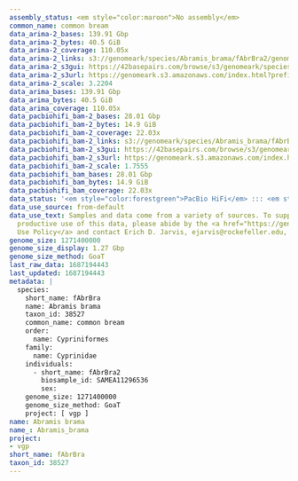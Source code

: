 ```yaml
---
assembly_status: <em style="color:maroon">No assembly</em>
common_name: common bream
data_arima-2_bases: 139.91 Gbp
data_arima-2_bytes: 40.5 GiB
data_arima-2_coverage: 110.05x
data_arima-2_links: s3://genomeark/species/Abramis_brama/fAbrBra2/genomic_data/arima/<br>
data_arima-2_s3gui: https://42basepairs.com/browse/s3/genomeark/species/Abramis_brama/fAbrBra2/genomic_data/arima/
data_arima-2_s3url: https://genomeark.s3.amazonaws.com/index.html?prefix=species/Abramis_brama/fAbrBra2/genomic_data/arima/
data_arima-2_scale: 3.2204
data_arima_bases: 139.91 Gbp
data_arima_bytes: 40.5 GiB
data_arima_coverage: 110.05x
data_pacbiohifi_bam-2_bases: 28.01 Gbp
data_pacbiohifi_bam-2_bytes: 14.9 GiB
data_pacbiohifi_bam-2_coverage: 22.03x
data_pacbiohifi_bam-2_links: s3://genomeark/species/Abramis_brama/fAbrBra2/genomic_data/pacbio_hifi/<br>
data_pacbiohifi_bam-2_s3gui: https://42basepairs.com/browse/s3/genomeark/species/Abramis_brama/fAbrBra2/genomic_data/pacbio_hifi/
data_pacbiohifi_bam-2_s3url: https://genomeark.s3.amazonaws.com/index.html?prefix=species/Abramis_brama/fAbrBra2/genomic_data/pacbio_hifi/
data_pacbiohifi_bam-2_scale: 1.7555
data_pacbiohifi_bam_bases: 28.01 Gbp
data_pacbiohifi_bam_bytes: 14.9 GiB
data_pacbiohifi_bam_coverage: 22.03x
data_status: '<em style="color:forestgreen">PacBio HiFi</em> ::: <em style="color:forestgreen">Arima</em>'
data_use_source: from-default
data_use_text: Samples and data come from a variety of sources. To support fair and
  productive use of this data, please abide by the <a href="https://genome10k.soe.ucsc.edu/data-use-policies/">Data
  Use Policy</a> and contact Erich D. Jarvis, ejarvis@rockefeller.edu, with any questions.
genome_size: 1271400000
genome_size_display: 1.27 Gbp
genome_size_method: GoaT
last_raw_data: 1687194443
last_updated: 1687194443
metadata: |
  species:
    short_name: fAbrBra
    name: Abramis brama
    taxon_id: 38527
    common_name: common bream
    order:
      name: Cypriniformes
    family:
      name: Cyprinidae
    individuals:
      - short_name: fAbrBra2
        biosample_id: SAMEA11296536
        sex:
    genome_size: 1271400000
    genome_size_method: GoaT
    project: [ vgp ]
name: Abramis brama
name_: Abramis_brama
project:
- vgp
short_name: fAbrBra
taxon_id: 38527
---
```

